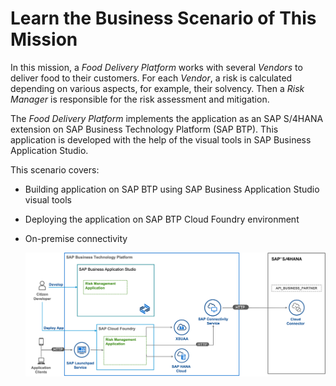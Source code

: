 # Learn the Business Scenario of This Mission

In this mission, a *Food Delivery Platform* works with several *Vendors* to deliver food to their customers. For each *Vendor*, a risk is calculated depending on various aspects, for example, their solvency. Then a *Risk Manager* is responsible for the risk assessment and mitigation.

The *Food Delivery Platform* implements the application as an SAP S/4HANA extension on SAP Business Technology Platform (SAP BTP). This application is developed with the help of the visual tools in SAP Business Application Studio.

This scenario covers:
* Building application on SAP BTP using SAP Business Application Studio visual tools
* Deploying the application on SAP BTP Cloud Foundry environment
* On-premise connectivity

    ![Solution diagram](./images/SolutionDiagramBAS.png)
    

